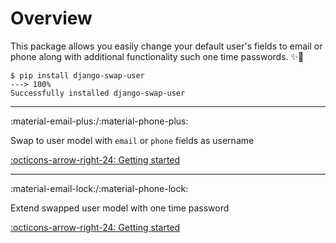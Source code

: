 # Overview
This package  allows you easily change your default user's fields to email or phone along with additional functionality such one time passwords.
✨🐍

<div class="termy">

```console
$ pip install django-swap-user
---> 100%
Successfully installed django-swap-user
```

</div>

***
:material-email-plus:/:material-phone-plus:

Swap to user model with `email` or `phone` fields as username

[:octicons-arrow-right-24: Getting started ](/swap_models)

***
:material-email-lock:/:material-phone-lock:

Extend swapped user model with one time password

[:octicons-arrow-right-24: Getting started ](/otp_models)







